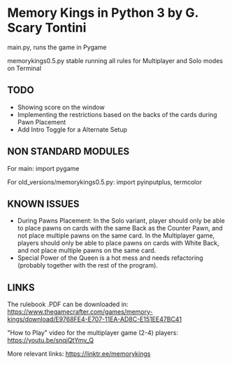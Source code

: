 # Memory Kings in Python 3 by G. Scary Tontini

main.py, runs the game in Pygame

memorykings0.5.py stable running all rules for Multiplayer and Solo modes on Terminal

## TODO

- Showing score on the window
- Implementing the restrictions based on the backs of the cards during Pawn Placement
- Add Intro Toggle for a Alternate Setup

## NON STANDARD MODULES

For main: import pygame

For old_versions/memorykings0.5.py: import pyinputplus, termcolor

## KNOWN ISSUES

- During Pawns Placement: 
    In the Solo variant, player should only be able to place pawns on cards with the same Back as the Counter Pawn, and not place multiple pawns on the same card.
    In the Multiplayer game, players should only be able to place pawns on cards with White Back, and not place multiple pawns on the same card.
- Special Power of the Queen is a hot mess and needs refactoring (probably together with the rest of the program).

## LINKS

The rulebook .PDF can be downloaded in: https://www.thegamecrafter.com/games/memory-kings/download/E9768FE4-E707-11EA-AD8C-E151EE47BC41

"How to Play" video for the multiplayer game (2-4) players: https://youtu.be/snqjQtYmv_Q

More relevant links: https://linktr.ee/memorykings
